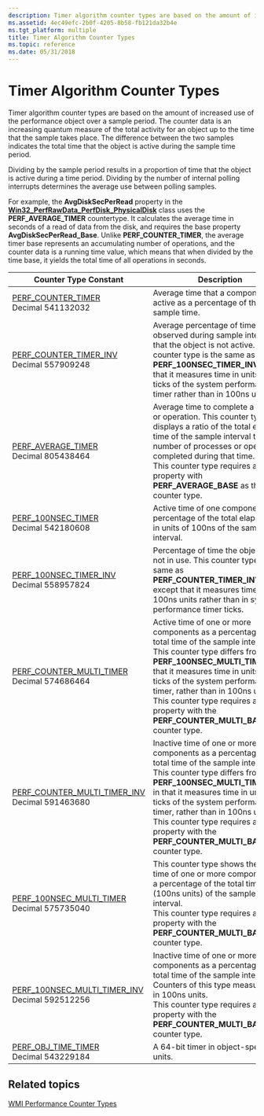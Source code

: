```yaml
---
description: Timer algorithm counter types are based on the amount of increased use of the performance object over a sample period.
ms.assetid: 4ec49efc-2b0f-4205-8b58-fb121da32b4e
ms.tgt_platform: multiple
title: Timer Algorithm Counter Types
ms.topic: reference
ms.date: 05/31/2018
---
```


# Timer Algorithm Counter Types

Timer algorithm counter types are based on the amount of increased use of the performance object over a sample period. The counter data is an increasing quantum measure of the total activity for an object up to the time that the sample takes place. The difference between the two samples indicates the total time that the object is active during the sample time period.

Dividing by the sample period results in a proportion of time that the object is active during a time period. Dividing by the number of internal polling interrupts determines the average use between polling samples.

For example, the **AvgDiskSecPerRead** property in the [**Win32\_PerfRawData\_PerfDisk\_PhysicalDisk**](/previous-versions//aa394308(v=vs.85)) class uses the **PERF\_AVERAGE\_TIMER** countertype. It calculates the average time in seconds of a read of data from the disk, and requires the base property **AvgDiskSecPerRead\_Base**. Unlike **PERF\_COUNTER\_TIMER**, the average timer base represents an accumulating number of operations, and the counter data is a running time value, which means that when divided by the time base, it yields the total time of all operations in seconds.



| Counter Type Constant                                                                                                      | Description                                                                                                                                                                                                                                                                                                                                                                                          |
|----------------------------------------------------------------------------------------------------------------------------|------------------------------------------------------------------------------------------------------------------------------------------------------------------------------------------------------------------------------------------------------------------------------------------------------------------------------------------------------------------------------------------------------|
| [PERF\_COUNTER\_TIMER](/previous-versions/windows/it-pro/windows-server-2003/cc785636(v=ws.10))<br/> Decimal 541132032<br/>             | Average time that a component is active as a percentage of the total sample time.<br/>                                                                                                                                                                                                                                                                                                         |
| [PERF\_COUNTER\_TIMER\_INV](/previous-versions/windows/it-pro/windows-server-2003/cc785636(v=ws.10))<br/> Decimal 557909248<br/>        | Average percentage of time observed during sample interval that the object is not active. This counter type is the same as **PERF\_100NSEC\_TIMER\_INV** except that it measures time in units of ticks of the system performance timer rather than in 100ns units.<br/>                                                                                                                       |
| [PERF\_AVERAGE\_TIMER](/previous-versions/windows/it-pro/windows-server-2003/cc785636(v=ws.10))<br/> Decimal 805438464<br/>             | Average time to complete a process or operation. This counter type displays a ratio of the total elapsed time of the sample interval to the number of processes or operations completed during that time.<br/> This counter type requires a base property with **PERF\_AVERAGE\_BASE** as the counter type.<br/>                                                                         |
| [PERF\_100NSEC\_TIMER](/previous-versions/windows/it-pro/windows-server-2003/cc785636(v=ws.10))<br/> Decimal 542180608<br/>             | Active time of one component as a percentage of the total elapsed time in units of 100ns of the sample interval.<br/>                                                                                                                                                                                                                                                                          |
| [PERF\_100NSEC\_TIMER\_INV](/previous-versions/windows/it-pro/windows-server-2003/cc785636(v=ws.10))<br/> Decimal 558957824<br/>        | Percentage of time the object was not in use. This counter type is the same as **PERF\_COUNTER\_TIMER\_INV** except that it measures time in 100ns units rather than in system performance timer ticks.<br/>                                                                                                                                                                                   |
| [PERF\_COUNTER\_MULTI\_TIMER](/previous-versions/windows/it-pro/windows-server-2003/cc785636(v=ws.10))<br/> Decimal 574686464<br/>      | Active time of one or more components as a percentage of the total time of the sample interval. This counter type differs from **PERF\_100NSEC\_MULTI\_TIMER** in that it measures time in units of ticks of the system performance timer, rather than in 100ns units.<br/> This counter type requires a base property with the **PERF\_COUNTER\_MULTI\_BASE** counter type.<br/>        |
| [PERF\_COUNTER\_MULTI\_TIMER\_INV](/previous-versions/windows/it-pro/windows-server-2003/cc785636(v=ws.10))<br/> Decimal 591463680<br/> | Inactive time of one or more components as a percentage of the total time of the sample interval. This counter type differs from **PERF\_100NSEC\_MULTI\_TIMER\_INV** in that it measures time in units of ticks of the system performance timer, rather than in 100ns units.<br/> This counter type requires a base property with the **PERF\_COUNTER\_MULTI\_BASE** counter type.<br/> |
| [PERF\_100NSEC\_MULTI\_TIMER](/previous-versions/windows/it-pro/windows-server-2003/cc785636(v=ws.10))<br/> Decimal 575735040<br/>      | This counter type shows the active time of one or more components as a percentage of the total time (100ns units) of the sample interval.<br/> This counter type requires a base property with the **PERF\_COUNTER\_MULTI\_BASE** counter type.<br/>                                                                                                                                     |
| [PERF\_100NSEC\_MULTI\_TIMER\_INV](/previous-versions/windows/it-pro/windows-server-2003/cc785636(v=ws.10))<br/> Decimal 592512256<br/> | Inactive time of one or more components as a percentage of the total time of the sample interval. Counters of this type measure time in 100ns units.<br/> This counter type requires a base property with the **PERF\_COUNTER\_MULTI\_BASE** counter type.<br/>                                                                                                                          |
| [PERF\_OBJ\_TIME\_TIMER](/previous-versions/windows/it-pro/windows-server-2003/cc785636(v=ws.10))<br/> Decimal 543229184<br/>           | A 64-bit timer in object-specific units.<br/>                                                                                                                                                                                                                                                                                                                                                  |



 

## Related topics

<dl> <dt>

[WMI Performance Counter Types](wmi-performance-counter-types.md)
</dt> </dl>

 

